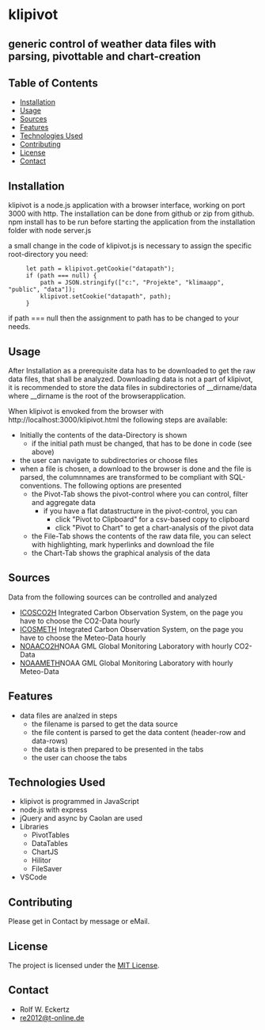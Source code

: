    # klipivot
   ## generic control of weather data files with parsing, pivottable and chart-creation

   ## Table of Contents
   - [Installation](#installation)
   - [Usage](#usage)
   - [Sources](#sources)
   - [Features](#features)
   - [Technologies Used](#technologies-used)
   - [Contributing](#contributing)
   - [License](#license)
   - [Contact](#contact)

   ## Installation
   klipivot is a node.js application with a browser interface, working on port 3000 with http.
   The installation can be done from github or zip from github.
   npm install has to be run before starting the application from the installation folder
   with node server.js

   a small change in the code of klipivot.js is necessary to assign the specific root-directory you need:
   ```
        let path = klipivot.getCookie("datapath");
        if (path === null) {
            path = JSON.stringify(["c:", "Projekte", "klimaapp", "public", "data"]);
            klipivot.setCookie("datapath", path);
        }
   ```
   if path === null then the assignment to path has to be changed to your needs.

   ## Usage
   After Installation as a prerequisite data has to be downloaded to get the raw data files,
   that shall be analyzed.
   Downloading data is not a part of klipivot, it is recommended to store the data files 
   in subdirectories of __dirname/data where __dirname is the root of the browserapplication.

   When klipivot is envoked from the browser with http://localhost:3000/klipivot.html
   the following steps are available:
   - Initially the contents of the data-Directory is shown
     - if the initial path must be changed, that has to be done in code (see above)
   - the user can navigate to subdirectories or choose files
   - when a file is chosen, a download to the browser is done and the file is parsed,
   the columnnames are transformed to be compliant with SQL-conventions. The following options are presented
     - the Pivot-Tab shows the pivot-control where you can control, filter and aggregate data
       - if you have a flat datastructure in the pivot-control, you can
         - click "Pivot to Clipboard" for a csv-based copy to clipboard
         - click "Pivot to Chart" to get a chart-analysis of the pivot data
     - the File-Tab shows the contents of the raw data file, you can select with highlighting,
     mark hyperlinks and download the file
     - the Chart-Tab shows the graphical analysis of the data  

   ## Sources
   Data from the following sources can be controlled and analyzed
   - <a href="https://data.icos-cp.eu/portal/#{%22filterCategories%22:{%22level%22:[1,2],%22theme%22:[%22atmosphere%22],%22project%22:[%22icos%22]}}">ICOSCO2H</a> Integrated Carbon Observation System, on the page you have to choose the CO2-Data hourly
  - <a href=https://data.icos-cp.eu/portal/#%7B%22filterCategories%22%3A%7B%22project%22%3A%5B%22icos%22%5D%2C%22stationclass%22%3A%5B%22ICOS%22%5D%2C%22theme%22%3A%5B%22atmosphere%22%5D%2C%22type%22%3A%5B%22atcMtoL2DataObject%22%5D%7D%7D>ICOSMETH</a> Integrated Carbon Observation System, on the page you have to choose the Meteo-Data hourly
  - <a href=https://gml.noaa.gov/aftp/data/greenhouse_gases/co2/in-situ/surface/>NOAACO2H</a>NOAA GML Global Monitoring Laboratory with hourly CO2-Data
  - <a href=https://gml.noaa.gov/aftp/data/meteorology/in-situ/>NOAAMETH</a>NOAA GML Global Monitoring Laboratory with hourly Meteo-Data

   ## Features
   - data files are analzed in steps
     - the filename is parsed to get the data source
     - the file content is parsed to get the data content (header-row and data-rows)
     - the data is then prepared to be presented in the tabs
     - the user can choose the tabs

   ## Technologies Used
   - klipivot is programmed in JavaScript
   - node.js with express
   - jQuery and async by Caolan are used
   - Libraries
     - PivotTables
     - DataTables
     - ChartJS
     - Hilitor
     - FileSaver
   - VSCode

   ## Contributing
   Please get in Contact by message or eMail.

   ## License
   The project is licensed under the [MIT License](LICENSE).

   ## Contact
   - Rolf W. Eckertz
   - re2012@t-online.de
